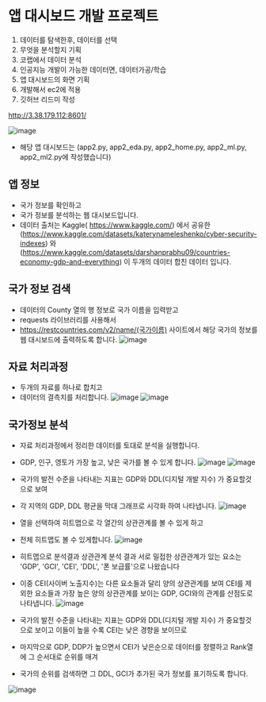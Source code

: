 # 앱 대시보드 개발 프로젝트

1. 데이터를 탐색한후, 데이터를 선택
2. 무엇을 분석할지 기획
3. 코랩에서 데이터 분석
4. 인공지능 개발이 가능한 데이터면, 데이터가공/학습
5. 앱 대시보드의 화면 기획
6. 개발해서 ec2에 적용
7. 깃허브 리드미 작성

http://3.38.179.112:8601/

![image](https://github.com/ijd1236/project/assets/130967884/ffb86be5-5aa4-46cb-8731-dc896805e3f4)

- 해당 앱 대시보드는 (app2.py, app2_eda.py, app2_home.py, app2_ml.py, app2_ml2.py에 작성했습니다)

## 앱 정보

- 국가 정보를 확인하고
- 국가 정보를 분석하는 웹 대시보드입니다.
- 데이터 출처는 Kaggle( https://www.kaggle.com/) 에서 공유한 (https://www.kaggle.com/datasets/katerynameleshenko/cyber-security-indexes) 와 (https://www.kaggle.com/datasets/darshanprabhu09/countries-economy-gdp-and-everything) 이 두개의 데이터 합친 데이터 입니다.

## 국가 정보 검색

- 데이터의 County 열의 행 정보로 국가 이름을 입력받고
- requests 라이브러리를 사용해서
- https://restcountries.com/v2/name/(국가이름) 사이트에서 해당 국가의 정보를 웹 대시보드에 출력하도록 합니다.
![image](https://github.com/ijd1236/project/assets/130967884/c3c4086d-c1ba-481e-8ab7-6063a9487a8a)


## 자료 처리과정

- 두개의 자료를 하나로 합치고
- 데이터의 결측치를 처리합니다.
![image](https://github.com/ijd1236/project/assets/130967884/e9fb82eb-9da0-4d5b-ad32-30297f2cea79)
![image](https://github.com/ijd1236/project/assets/130967884/17ae8d21-2c7b-4f12-b6c8-e6b277cf5843)



## 국가정보 분석

- 자료 처리과정에서 정리한 데이터를 토대로 분석을 실행합니다.
- GDP, 인구, 영토가 가장 높고, 낮은 국가를 볼 수 있게 합니다.
![image](https://github.com/ijd1236/project/assets/130967884/a17792b5-ec02-47bf-9bf3-e3954b2b0fe9)
![image](https://github.com/ijd1236/project/assets/130967884/03019ec4-67e9-458e-9aad-65b7e1b2a0e1)

- 국가의 발전 수준을 나타내는 지표는 GDP와 DDL(디지털 개발 지수) 가 중요할것으로 보여 
- 각 지역의 GDP, DDL 평균을 막대 그래프로 시각화 하여 나타냅니다.
![image](https://github.com/ijd1236/project/assets/130967884/eddd4b72-4bf6-448e-80ac-aca150c5edb7)

- 열을 선택하여 히트맵으로 각 열간의 상관관계를 볼 수 있게 하고
- 전체 히트맵도 볼 수 있게합니다.
![image](https://github.com/ijd1236/project/assets/130967884/ef341206-6d04-426d-afae-5a892d3b6088)

- 히트맵으로 분석결과 상관관계 분석 결과 서로 밀접한 상관관계가 있는 요소는 'GDP', 'GCI', 'CEI', 'DDL', '폰 보급률'으로 나왔습니다
- 이중 CEI(사이버 노출지수)는 다른 요소들과 달리 양의 상관관계를 보여 CEI를 제외한 요소들과 가장 높은 양의 상관관계를 보이는 GDP, GCI와의 관계를 산점도로 나타냅니다.
![image](https://github.com/ijd1236/project/assets/130967884/a6178400-0ebc-4155-b41a-917424ec6bc4)

- 국가의 발전 수준을 나타내는 지표는 GDP와 DDL(디지털 개발 지수) 가 중요할것으로 보이고 이들이 높을 수록 CEI는 낮은 경향을 보이므로
- 마지막으로 GDP, DDP가 높으면서  CEI가 낮은순으로 데이터를 정렬하고 Rank열에 그 순서대로 순위를 매겨
- 국가의 순위를 검색하면 그 DDL, GCI가 추가된 국가 정보를 표기하도록 합니다.

![image](https://github.com/ijd1236/project/assets/130967884/65cb25c7-c543-4d9e-bd53-144fd64ec14c)







